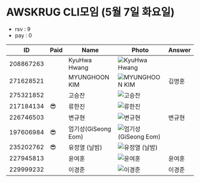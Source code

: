 # AWSKRUG CLI모임 (5월 7일 화요일)

* rsv : 9
* pay : 0

ID | Paid | Name | Photo | Answer
-- | ---- | ---- | ----- | ------
208867263 | | KyuHwa Hwang | ![KyuHwa Hwang](https://secure.meetupstatic.com/photos/member/a/d/0/2/thumb_258284290.jpeg) |
271628521 | | MYUNGHOON KIM | ![MYUNGHOON KIM](https://secure.meetupstatic.com/photos/member/3/f/d/7/thumb_283936343.jpeg) | 김명훈
275321852 | | 고승찬 | ![고승찬](https://secure.meetupstatic.com/photos/member/9/c/4/1/thumb_285460001.jpeg) |
217184134 | :sunglasses: | 류한진 | ![류한진](https://secure.meetupstatic.com/photos/member/e/7/d/6/thumb_273659350.jpeg) |
226746503 | | 변규현 | ![변규현](https://secure.meetupstatic.com/photos/member/4/9/thumb_270300073.jpeg) | 변규현
197606984 | :sunglasses: | 엄기성(GiSeong Eom) | ![엄기성(GiSeong Eom)](https://secure.meetupstatic.com/photos/member/7/5/9/1/thumb_284430097.jpeg) |
235202762 | :sunglasses: | 유정열 (날밤) | ![유정열 (날밤)](https://secure.meetupstatic.com/photos/member/7/5/f/3/thumb_275550195.jpeg) |
227945813 | | 윤여훈 | ![윤여훈](https://secure.meetupstatic.com/photos/member/2/8/f/5/thumb_267070485.jpeg) | 윤여훈
229999232 | | 이경준 | ![이경준](https://secure.meetupstatic.com/photos/member/9/b/9/thumb_268202489.jpeg) | 이경준
